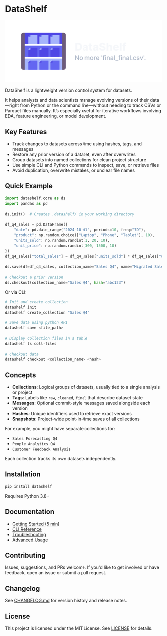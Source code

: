 # DataShelf

![DataShelf logo and tagline](./assets/DataShelf-no-bg.svg)

DataShelf is a lightweight version control system for datasets.

It helps analysts and data scientists manage evolving versions of their data—right from Python or the command line—without needing to track CSVs or Parquet files manually. It’s especially useful for iterative workflows involving EDA, feature engineering, or model development.

## Key Features

- Track changes to datasets across time using hashes, tags, and messages
- Restore any prior version of a dataset, even after overwrites
- Group datasets into named collections for clean project structure
- Use simple CLI and Python commands to inspect, save, or retrieve files
- Avoid duplication, overwrite mistakes, or unclear file names

## Quick Example

```python
import datashelf.core as ds
import pandas as pd

ds.init()  # Creates .datashelf/ in your working directory

df_q4_sales = pd.DataFrame({
    "date": pd.date_range("2024-10-01", periods=10, freq="7D"),
    "product": np.random.choice(["Laptop", "Phone", "Tablet"], 10),
    "units_sold": np.random.randint(1, 20, 10),
    "unit_price": np.random.randint(300, 1500, 10)
})
df_q4_sales["total_sales"] = df_q4_sales["units_sold"] * df_q4_sales["unit_price"]

ds.save(df=df_q4_sales, collection_name="Sales Q4", name="Migrated Sales Q4 Data", tag="raw", message="Initial export")

# Checkout a prior version
ds.checkout(collection_name="Sales Q4", hash="abc123")
````

Or via CLI:

```bash
# Init and create collection
datashelf init
datashelf create_collection "Sales Q4"

# Save data using python API
datashelf save <file_path>

# Display collection files in a table
datashelf ls coll-files

# Checkout data
datashelf checkout <collection_name> <hash>
```

## Concepts

* **Collections**: Logical groups of datasets, usually tied to a single analysis or project
* **Tags**: Labels like `raw`, `cleaned`, `final` that describe dataset state
* **Messages**: Optional commit-style messages saved alongside each version
* **Hashes**: Unique identifiers used to retrieve exact versions
* **Snapshots**: Project-wide point-in-time saves of all collections

For example, you might have separate collections for:

* `Sales Forecasting Q4`
* `People Analytics Q4`
* `Customer Feedback Analysis`

Each collection tracks its own datasets independently.

## Installation

```bash
pip install datashelf
```

Requires Python 3.8+


## Documentation

* [Getting Started (5 min)](docs/getting-started.md)
* [CLI Reference](docs/cli-reference.md)
* [Troubleshooting](docs/troubleshooting.md)
* [Advanced Usage](docs/advanced-usage.md)

## Contributing

Issues, suggestions, and PRs welcome. If you'd like to get involved or have feedback, open an issue or submit a pull request.

## Changelog

See [CHANGELOG.md](CHANGELOG.md) for version history and release notes.

## License

This project is licensed under the MIT License. See [LICENSE](./LICENSE) for details.


